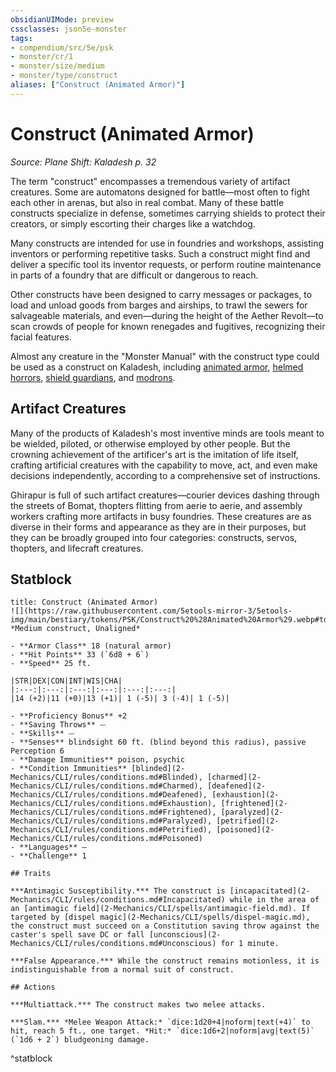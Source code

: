 ```yaml
---
obsidianUIMode: preview
cssclasses: json5e-monster
tags:
- compendium/src/5e/psk
- monster/cr/1
- monster/size/medium
- monster/type/construct
aliases: ["Construct (Animated Armor)"]
---
```

# Construct (Animated Armor)
*Source: Plane Shift: Kaladesh p. 32*  

The term "construct" encompasses a tremendous variety of artifact creatures. Some are automatons designed for battle—most often to fight each other in arenas, but also in real combat. Many of these battle constructs specialize in defense, sometimes carrying shields to protect their creators, or simply escorting their charges like a watchdog.

Many constructs are intended for use in foundries and workshops, assisting inventors or performing repetitive tasks. Such a construct might find and deliver a specific tool its inventor requests, or perform routine maintenance in parts of a foundry that are difficult or dangerous to reach.

Other constructs have been designed to carry messages or packages, to load and unload goods from barges and airships, to trawl the sewers for salvageable materials, and even—during the height of the Aether Revolt—to scan crowds of people for known renegades and fugitives, recognizing their facial features.

Almost any creature in the "Monster Manual" with the construct type could be used as a construct on Kaladesh, including [animated armor](2-Mechanics/CLI/bestiary/construct/animated-armor.md), [helmed horrors](2-Mechanics/CLI/bestiary/construct/helmed-horror.md), [shield guardians](2-Mechanics/CLI/bestiary/construct/shield-guardian.md), and [modrons](2-Mechanics/CLI/bestiary/construct/monodrone.md).

## Artifact Creatures

Many of the products of Kaladesh's most inventive minds are tools meant to be wielded, piloted, or otherwise employed by other people. But the crowning achievement of the artificer's art is the imitation of life itself, crafting artificial creatures with the capability to move, act, and even make decisions independently, according to a comprehensive set of instructions.

Ghirapur is full of such artifact creatures—courier devices dashing through the streets of Bomat, thopters flitting from aerie to aerie, and assembly workers crafting more artifacts in busy foundries. These creatures are as diverse in their forms and appearance as they are in their purposes, but they can be broadly grouped into four categories: constructs, servos, thopters, and lifecraft creatures.

## Statblock

```ad-statblock
title: Construct (Animated Armor)
![](https://raw.githubusercontent.com/5etools-mirror-3/5etools-img/main/bestiary/tokens/PSK/Construct%20%28Animated%20Armor%29.webp#token)
*Medium construct, Unaligned*

- **Armor Class** 18 (natural armor)
- **Hit Points** 33 (`6d8 + 6`)
- **Speed** 25 ft.

|STR|DEX|CON|INT|WIS|CHA|
|:---:|:---:|:---:|:---:|:---:|:---:|
|14 (+2)|11 (+0)|13 (+1)| 1 (-5)| 3 (-4)| 1 (-5)|

- **Proficiency Bonus** +2
- **Saving Throws** ⏤
- **Skills** ⏤
- **Senses** blindsight 60 ft. (blind beyond this radius), passive Perception 6
- **Damage Immunities** poison, psychic
- **Condition Immunities** [blinded](2-Mechanics/CLI/rules/conditions.md#Blinded), [charmed](2-Mechanics/CLI/rules/conditions.md#Charmed), [deafened](2-Mechanics/CLI/rules/conditions.md#Deafened), [exhaustion](2-Mechanics/CLI/rules/conditions.md#Exhaustion), [frightened](2-Mechanics/CLI/rules/conditions.md#Frightened), [paralyzed](2-Mechanics/CLI/rules/conditions.md#Paralyzed), [petrified](2-Mechanics/CLI/rules/conditions.md#Petrified), [poisoned](2-Mechanics/CLI/rules/conditions.md#Poisoned)
- **Languages** —
- **Challenge** 1

## Traits

***Antimagic Susceptibility.*** The construct is [incapacitated](2-Mechanics/CLI/rules/conditions.md#Incapacitated) while in the area of an [antimagic field](2-Mechanics/CLI/spells/antimagic-field.md). If targeted by [dispel magic](2-Mechanics/CLI/spells/dispel-magic.md), the construct must succeed on a Constitution saving throw against the caster's spell save DC or fall [unconscious](2-Mechanics/CLI/rules/conditions.md#Unconscious) for 1 minute.

***False Appearance.*** While the construct remains motionless, it is indistinguishable from a normal suit of construct.

## Actions

***Multiattack.*** The construct makes two melee attacks.

***Slam.*** *Melee Weapon Attack:* `dice:1d20+4|noform|text(+4)` to hit, reach 5 ft., one target. *Hit:* `dice:1d6+2|noform|avg|text(5)` (`1d6 + 2`) bludgeoning damage.
```
^statblock